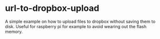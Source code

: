 # url-to-dropbox-upload
A simple example on how to upload files to dropbox without saving them to disk. Useful for raspberry pi for example to avoid wearing out the flash memory.
